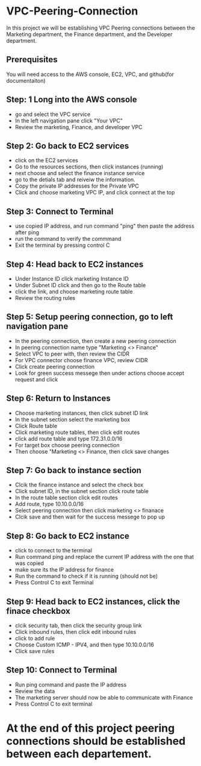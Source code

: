 # VPC-Peering-Connection 
In this project we will be establishing VPC Peering connections between the Marketing department, the Finance department, and the Developer department.

## Prerequisites 
You will need access to the AWS console, EC2, VPC, and github(for documentaiton)

## Step: 1 Long into the AWS console
- go and select the VPC service
- In the left navigation pane click "Your VPC"
- Review the marketing, Finance, and developer VPC

## Step 2: Go back to EC2 services 
- click on the EC2 services
- Go to the resources sections, then click instances (running)
- next choose and select the finance instance service
- go to the detials tab and reiveiw the information.
- Copy the private IP addresses for the Private VPC
- Click and choose marketing VPC IP, and click connect at the top

## Step 3: Connect to Terminal 
- use copied IP address, and run command "ping" then paste the address after ping
- run the command to verify the commmand
- Exit the terminal by pressing control C

## Step 4: Head back to EC2 instances 
- Under Instance ID click marketing Instance ID
- Under Subnet ID click and then go to the Route table
- click the link, and choose marketing route table
- Review the routing rules

## Step 5: Setup peering connection, go to left navigation pane
- In the peering connection, then create a new peering connection
- In peering connection name type "Marketing <> Finance"
- Select VPC to peer with, then review the CIDR
- For VPC connector choose finance VPC, review CIDR
- Click create peering connection
- Look for green success messege then under actions choose accept request and click

## Step 6: Return to Instances
- Choose marketing instances, then click subnet ID link
- In the subnet section select the marketing box
- Click Route table
- Click marketing route tables, then click edit routes
- click add route table and type 172.31.0.0/16
- For target box choose peering connection
- Then choose "Marketing <> Finance, then click save changes

 ## Step 7: Go back to instance section
- Clcik the finance instance and select the check box
- Click subnet ID, in the subnet section click route table
- In the route table section click edit routes
- Add route, type 10.10.0.0/16
- Select peering connection then click marketing <> finanace
- Clcik save and then wait for the success messege to pop up

## Step 8: Go back to EC2 instance
- click to connect to the terminal
- Run command ping and replace the current IP address with the one that was copied
- make sure its the IP address for finance
- Run the command to check if it is running (should not be)
- Press Control C to exit Terminal

## Step 9: Head back to EC2 instances, click the finace checkbox
- clcik security tab, then click the security group link
- Click inbound rules, then click edit inbound rules
- click to add rule
- Choose Custom ICMP - IPV4, and then type 10.10.0.0/16
- Click save rules

## Step 10: Connect to Terminal
- Run ping command and paste the IP address
- Review the data
- The marketing server should now be able to communicate with Finance
- Press Control C to exit terminal

# At the end of this project peering connections should be established between each departement.
